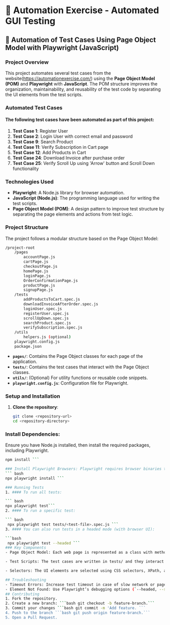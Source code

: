 # 💎 Automation Exercise - Automated GUI Testing

## 💠 Automation of Test Cases Using Page Object Model with Playwright (JavaScript)

### Project Overview
This project automates several test cases from the website(https://automationexercise.com/) using the **Page Object Model (POM)** and **Playwright** with **JavaScript**. The POM structure improves the organization, maintainability, and reusability of the test code by separating the UI elements from the test scripts.

### Automated Test Cases
 #### The following test cases have been automated as part of this project:

1. **Test Case 1**: Register User
2. **Test Case 2**: Login User with correct email and password
3. **Test Case 9**: Search Product
4. **Test Case 11**: Verify Subscription in Cart page
5. **Test Case 12**: Add Products in Cart
6. **Test Case 24**: Download Invoice after purchase order
7. **Test Case 25**: Verify Scroll Up using 'Arrow' button and Scroll Down functionality

### Technologies Used
- **Playwright**: A Node.js library for browser automation.
- **JavaScript (Node.js)**: The programming language used for writing the test scripts.
- **Page Object Model (POM)**: A design pattern to improve test structure by separating the page elements and actions from test logic.

### Project Structure
The project follows a modular structure based on the Page Object Model:


``` bash 
/project-root
    /pages
        accountPage.js
        cartPage.js
        checkoutPage.js
        homePage.js
        loginPage.js
        OrderConfirmationPage.js
        productPage.js
        signupPage.js
    /tests
        addProductsToCart.spec.js
        downloadInvoiceAfterOrder.spec.js
        loginUser.spec.js
        registerUser.spec.js
        scrollUpDown.spec.js
        searchProduct.spec.js
        verifySubscription.spec.js
    /utils
        helpers.js (optional)
    playwright.config.js
    package.json
```


- **`pages/`**: Contains the Page Object classes for each page of the application.
- **`tests/`**: Contains the test cases that interact with the Page Object classes.
- **`utils/`**: (Optional) For utility functions or reusable code snippets.
- **`playwright.config.js`**: Configuration file for Playwright.

### Setup and Installation

1. **Clone the repository**:
   ```bash
   git clone <repository-url>
   cd <repository-directory>

### Install Dependencies: 
Ensure you have Node.js installed, then install the required packages, including Playwright.

```bash 
npm install ```

### Install Playwright Browsers: Playwright requires browser binaries to be downloaded before running the tests.
``` bash 
npx playwright install ```

### Running Tests
1. #### To run all tests:

``` bash
npx playwright test```
2. #### To run a specific test:

``` bash
 npx playwright test tests/<test-file>.spec.js ```
3. #### You can also run tests in a headed mode (with browser UI):

```bash
 npx playwright test --headed ```
### Key Components
- Page Object Model: Each web page is represented as a class with methods that perform actions on that page. The structure makes the code reusable across multiple tests.

- Test Scripts: The test cases are written in tests/ and they interact with the Page Object classes.

- Selectors: The UI elements are selected using CSS selectors, XPath, and Playwright-specific locators.

## Troubleshooting
- Timeout Errors: Increase test timeout in case of slow network or page load times by setting a higher timeout in playwright.config.js.
- Element Not Found: Use Playwright’s debugging options (`--headed, --slow-mo`) to visually inspect element locators.
## Contributing
1. Fork the repository.
2. Create a new branch: ```bash git checkout -b feature-branch.```
3. Commit your changes ```bash git commit -m 'Add feature. ```
4. Push to the branch ```bash git push origin feature-branch.```
5. Open a Pull Request.